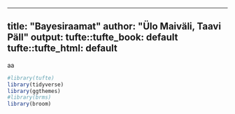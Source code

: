 
---
title: "Bayesiraamat"
author: "Ülo Maiväli, Taavi Päll"
output:
  tufte::tufte_book: default
  tufte::tufte_html: default
---



aa


```r
#library(tufte)
library(tidyverse)
library(ggthemes)
#library(brms)
library(broom)
```

